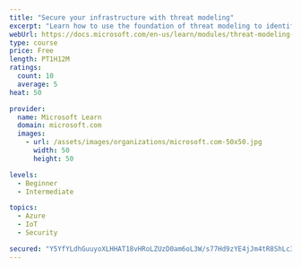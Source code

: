 ```yaml
---
title: "Secure your infrastructure with threat modeling"
excerpt: "Learn how to use the foundation of threat modeling to identify enterprise risks and find ways to reduce or eliminate them."
webUrl: https://docs.microsoft.com/en-us/learn/modules/threat-modeling-enterprise-infrastructure/
type: course
price: Free
length: PT1H12M
ratings:
  count: 10
  average: 5
heat: 50

provider:
  name: Microsoft Learn
  domain: microsoft.com
  images:
    - url: /assets/images/organizations/microsoft.com-50x50.jpg
      width: 50
      height: 50

levels:
  - Beginner
  - Intermediate

topics:
  - Azure
  - IoT
  - Security

secured: "Y5YfYLdhGuuyoXLHHAT18vHRoLZUzD0am6oL3W/s77Hd9zYE4jJm4tR8ShLc3ikbygMQNTV4mdpOHIw1rrQQpXMcSyQ+Bgsagx3OaeN3tVAxrbhA5V9BthdvPtTEMae7T/nD0vv7taqRQvW8PROn4bK60wY5bo9HJlmDIGj0JDEOCLE9roY4Sgtq4ncMu6XI+H/OtLLBdpZyA50hOH8yxD1NUXAhAgFlJ6j3jpfu4fgoNm/m/HJ4d46SUYD4xh7M2tKMgWoJrLb1y+xTXGMU65b2n0u3xjy1YrYA42v/7O6cMXWIOF96/nak8kbV1gGHdNdGIgu0hhgRkdsu4ZDtFkqz8oxbhFRLd4A7UJFsZAghsBkywM5GnrID1k94dkrvv8Lwum75UAs4K+loL0BkVKhNYQMNM34OVEUXzJdHBwE=;ulbFfKbC157ySRRe19NgWQ=="
---
```


